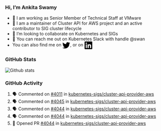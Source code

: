 ### Hi, I’m Ankita Swamy

- 💼 I am working as Senior Member of Technical Staff at VMware
- 👀 I am a maintainer of Cluster API for AWS project and an active contributor to SIG cluster lifecycle
- 💞️ I’m looking to collaborate on Kubernetes and SIGs
- 💬 You can reach me out on Kubernetes Slack with handle @swan
- You can also find me on <a href="https://twitter.com/SwamyAnkita" target="blank"><img align="center" src="https://raw.githubusercontent.com/Ankitasw/Ankitasw/master/svg/twitter.svg" alt="Ankitasw" height="25" width="25" color="#1DA1f2" /></a>, or on <a href="https://www.linkedin.com/in/Ankitaswamy/" target="blank"><img align="center" src="https://raw.githubusercontent.com/Ankitasw/Ankitasw/master/svg/linkedin.svg" alt="Ankitasw" height="25" width="25" /></a>

### GitHub Stats
![Github stats](https://github-readme-stats.vercel.app/api?username=Ankitasw&count_private=true&show_icons=true&theme=tokyonight)

### GitHub Activity 
<!--START_SECTION:activity-->
1. 🗣 Commented on [#4011](https://github.com/kubernetes-sigs/cluster-api-provider-aws/issues/4011) in [kubernetes-sigs/cluster-api-provider-aws](https://github.com/kubernetes-sigs/cluster-api-provider-aws)
2. 🗣 Commented on [#4045](https://github.com/kubernetes-sigs/cluster-api-provider-aws/issues/4045) in [kubernetes-sigs/cluster-api-provider-aws](https://github.com/kubernetes-sigs/cluster-api-provider-aws)
3. 🗣 Commented on [#4044](https://github.com/kubernetes-sigs/cluster-api-provider-aws/issues/4044) in [kubernetes-sigs/cluster-api-provider-aws](https://github.com/kubernetes-sigs/cluster-api-provider-aws)
4. 🗣 Commented on [#4044](https://github.com/kubernetes-sigs/cluster-api-provider-aws/issues/4044) in [kubernetes-sigs/cluster-api-provider-aws](https://github.com/kubernetes-sigs/cluster-api-provider-aws)
5. 💪 Opened PR [#4044](https://github.com/kubernetes-sigs/cluster-api-provider-aws/pull/4044) in [kubernetes-sigs/cluster-api-provider-aws](https://github.com/kubernetes-sigs/cluster-api-provider-aws)
<!--END_SECTION:activity-->
